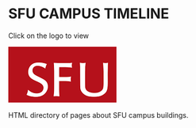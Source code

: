 # SFU CAMPUS TIMELINE

Click on the logo to view<br/>

[![SFU Logo][sfu-image]](https://www.gunmack.dev/SFU)

[sfu-image]: /images/SFU.png

HTML directory of pages about SFU campus buildings.
